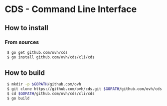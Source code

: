 # CDS - Command Line Interface

## How to install

### From sources

```bash
 $ go get github.com/ovh/cds
 $ go install github.com/ovh/cds/cli/cds
```

## How to build

```bash
 $ mkdir -p $GOPATH/github.com/ovh
 $ git clone https://github.com/ovh/cds.git $GOPATH/github.com/ovh/cds
 $ cd $GOPATH/github.com/ovh/cds/cli/cds
 $ go build
```
